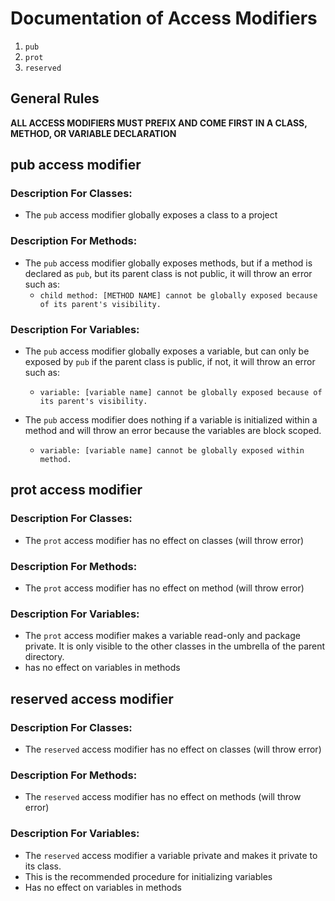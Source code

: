 # Documentation of Access Modifiers

1. `pub`
2. `prot`
3. `reserved`

## General Rules

**ALL ACCESS MODIFIERS MUST PREFIX AND COME FIRST IN A CLASS, METHOD, OR VARIABLE DECLARATION**

## pub access modifier

### Description For Classes:

- The `pub` access modifier globally exposes a class to a project

### Description For Methods:

- The `pub` access modifier globally exposes methods, but if a method is declared as `pub`, but its parent class is not public, it will throw an error such as:
  - `child method: [METHOD NAME] cannot be globally exposed because of its parent's visibility.`

### Description For Variables:

- The `pub` access modifier globally exposes a variable, but can only be exposed by `pub` if the parent class is public, if not, it will throw an error such as:
  - `variable: [variable name] cannot be globally exposed because of its parent's visibility.`

- The `pub` access modifier does nothing if a variable is initialized within a method and will throw an error because the variables are block scoped.
  - `variable: [variable name] cannot be globally exposed within method.`

## prot access modifier

### Description For Classes:

- The `prot` access modifier has no effect on classes (will throw error)

### Description For Methods:

- The `prot` access modifier has no effect on method (will throw error)

### Description For Variables:

- The `prot` access modifier makes a variable read-only and package private. It is only visible to the other classes in the umbrella of the parent directory.
- has no effect on variables in methods

## reserved access modifier

### Description For Classes:

- The `reserved` access modifier has no effect on classes (will throw error)

### Description For Methods:

- The `reserved` access modifier has no effect on methods (will throw error)

### Description For Variables:

- The `reserved` access modifier a variable private and makes it private to its class.
- This is the recommended procedure for initializing variables
- Has no effect on variables in methods


